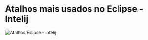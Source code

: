 # Atalhos mais usados no Eclipse - Intelij

![Atalhos Eclipse - intelij](https://github.com/bgrbarbosa/atalhos-eclipse-intelij/assets/80598768/dc4661df-13e9-4100-9913-8edc273c9144)

